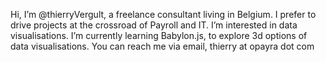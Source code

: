 Hi, I’m @thierryVergult, a freelance consultant living in Belgium. I prefer to drive projects at the crossroad of Payroll and IT.
I’m interested in data visualisations.
I’m currently learning Babylon.js, to explore 3d options of data visualisations.
You can reach me via email, thierry at opayra dot com

<!---
thierryVergult/thierryVergult is a ✨ special ✨ repository because its `README.md` (this file) appears on your GitHub profile.
You can click the Preview link to take a look at your changes.
--->
